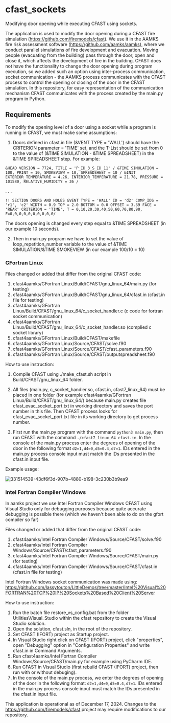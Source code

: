 # cfast_sockets


Modifying door opening while executing CFAST using sockets.

The application is used to modify the door opening during a CFAST fire simulation (https://github.com/firemodels/cfast). We use it in the AAMKS fire risk assessment software (https://github.com/aamks/aamks), where we conduct parallel simulations of fire development and evacuation. Moving people (evacuating from the building) pass through the door, open and close it, which affects the development of fire in the building. CFAST does not have the functionality to change the door opening during program execution, so we added such an option using inter-process communication, socket communication - the AAMKS process communicates with the CFAST process to control the opening or closing of the door in the CFAST simulation. In this repository, for easy representation of the communication mechanism CFAST communicates with the process created by the main.py program in Python.


## Requirements

To modify the opening level of a door using a socket while a program is running in CFAST, we must make some assumptions:

1. Doors defined in cfast.in file (&VENT TYPE = 'WALL') should have the CRITERION parameter = 'TIME' set, and the T-List should be set from 0 to the value of (&TIME SIMULATION - &TIME SPREADSHEET) in the &TIME SPREADSHEET step.
For example:

`&HEAD VERSION = 7724, TITLE = 'P_ID_3_S_ID_11' /
&TIME SIMULATION = 100, PRINT = 10, SMOKEVIEW = 10, SPREADSHEET = 10 /
&INIT EXTERIOR_TEMPERATURE = 4.26, INTERIOR_TEMPERATURE = 21.78, PRESSURE = 101580, RELATIVE_HUMIDITY = 36 /`

.
.
.

`!! SECTION DOORS AND HOLES
&VENT TYPE = 'WALL' ID = 'd2' COMP_IDS = 'r1', 'c2' WIDTH = 0.9 TOP = 2.0 BOTTOM = 0.0 OFFSET = 3.39 FACE = 'REAR' CRITERION = 'TIME', T = 0,10,20,30,40,50,60,70,80,90, F=0,0,0,0,0,0,0,0,0,0/
`

The doors opening is changed every step equal to &TIME SPREADSHEET (in our example 10 seconds).

2. Then in main.py program we have to set the value of loop_repetition_number variable to the value of &TIME SIMULATION/&TIME SMOKEVIEW (in our example 100/10 = 10)

### GFortran Linux

Files changed or added that differ from the original CFAST code:

1. cfast4aamks/GFortran Linux/Build/CFAST/gnu_linux_64/main.py  (for testing)
2. cfast4aamks/GFortran Linux/Build/CFAST/gnu_linux_64/cfast.in (cfast.in file for testing)
3. cfast4aamks/GFortran Linux/Build/CFAST/gnu_linux_64/c_socket_handler.c  (c code for fortran socket communication)
4. cfast4aamks/GFortran Linux/Build/CFAST/gnu_linux_64/c_socket_handler.so (complied c socket library)
5. cfast4aamks/GFortran Linux/Build/CFAST/makefile
6. cfast4aamks/GFortran Linux/Source/CFAST/solve.f90
7. cfast4aamks/GFortran Linux/Source/CFAST/cfast_parameters.f90
8. cfast4aamks/GFortran Linux/Source/CFAST/outputspreadsheet.f90

How to use instruction:

1. Compile CFAST using ./make_cfast.sh script in Build/CFAST/gnu_linux_64 folder.

2. All files (main.py, c_socket_handler.so, cfast.in, cfast7_linux_64) must be placed in one folder (for example cfast4aamks/GFortran Linux/Build/CFAST/gnu_linux_64/) because main.py creates file cfast_evac_socket_port.txt in working directory and saves the port number in this file. Then CFAST process looks for cfast_evac_socket_port.txt file in its working directory to get process number.

3. First run the main.py program with the command `python3 main.py`, then run CFAST with the command `./cfast7_linux_64 cfast.in`. In the console of the main.py process enter the degrees of opening of the door in the following format `d2=1,d4=0,d5=0.4,d7=1`. IDs entered in the main.py process console input must match the IDs presented in the cfast.in input file.

Example usage:

![331514539-43df6f3d-907b-4880-b198-3c230b3b9ea9](https://github.com/user-attachments/assets/536fb5ea-866a-4db0-b094-ee13964af956)

### Intel Fortran Compiler Windows

In aamks project we use Intel Fortran Compiler Windows CFAST using Visual Studio only for debugging purposes because quite accurate debugging is possible there (which we haven't been able to do on the gfort compiler so far)

Files changed or added that differ from the original CFAST code:

1. cfast4aamks/Intel Fortran Compiler Windows/Source/CFAST/solve.f90
2. cfast4aamks/Intel Fortran Compiler Windows/Source/CFAST/cfast_parameters.f90
3. cfast4aamks/Intel Fortran Compiler Windows/Source/CFAST/main.py  (for testing)
4. cfast4aamks/Intel Fortran Compiler Windows/Source/CFAST/cfast.in (cfast.in file for testing)

Intel Fortran Windows socket communication was made using:
https://github.com/lassytouton/LittleDemos/tree/master/Intel%20Visual%20FORTRAN%20TCP%20IP%20Sockets%20Based%20Client%20Server

How to use instruction:

1. Run the batch file restore_vs_config.bat from the folder Utilities\Visual_Studio within the cfast repository to create the Visual Studio solution.
2. Open the solution, cfast.sln, in the root of the repository.
3. Set CFAST (IFORT) project as Startup project.
4. In Visual Studio right click on CFAST (IFORT) project, click "properties", open "Debugging" option in "Configuration Properties" and write cfast.in in Command Arguments.
5. Run cfast4aamks/Intel Fortran Compiler Windows/Source/CFAST/main.py for example using PyCharm IDE.
6. Run CFAST in Visual Studio (first rebuild CFAST (IFORT) project, then run with or without debuging).
7. In the console of the main.py process, we enter the degrees of opening of the door in the following format: `d2=1,d4=0,d5=0.4,d7=1`. IDs entered in the main.py process console input must match the IDs presented in the cfast.in input file.


This application is operational as of December 17, 2024. Changes to the https://github.com/firemodels/cfast project may require modifications to our repository.
